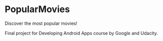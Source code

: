 # PopularMovies
Discover the most popular movies!  

Final project for Developing Android Apps course by Google and Udacity.
